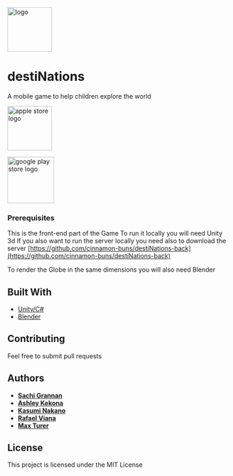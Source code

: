 <img src="https://github.com/cinnamon-buns/destiNations-front/blob/master/destinationslogo.png" alt="logo" width="100" />

# destiNations
  
  
A mobile game to help children explore the world   
  
[<img src="https://i2.wp.com/listgo.wiloke.com/wp-content/uploads/2017/09/itunes-app-store-logo.png" alt="apple store logo" width="100" /> ](https://apps.apple.com/us/app/destinations-plane/id1502271111)  

[<img src="https://play.google.com/intl/en_us/badges/images/generic/en_badge_web_generic.png" alt="google play store logo" width="105" /> ](https://lh3.googleusercontent.com/proxy/B2-PnDXM_wI_MzWa8FX50lLYjMLqlivhmPn1lfkqdCf-E6_VuZaBVd7qbU4Gh3R86J4JA_ZWdX1LyNx9Zlm7cpLWaViJbBcNJjaCwg)  

### Prerequisites

This is the front-end part of the Game
To run it locally you will need Unity 3d
If you also want to run the server locally you need also to download the server
[https://github.com/cinnamon-buns/destiNations-back](https://github.com/cinnamon-buns/destiNations-back)

To render the Globe in the same dimensions you will also need Blender  

## Built With

* [Unity/C#](https://unity.com/)
* [Blender](https://www.blender.org/)

## Contributing

Feel free to submit pull requests

## Authors
* **[Sachi Grannan](https://github.com/sachix1001)** 
* **[Ashley Kekona](https://github.com/akekona8)** 
* **[Kasumi Nakano]( https://github.com/Kasumy1215)** 
* **[Rafael Viana]( https://github.com/vianarafael)** 
* **[Max Turer](https://github.com/caxwel)** 
 
## License

This project is licensed under the MIT License 


